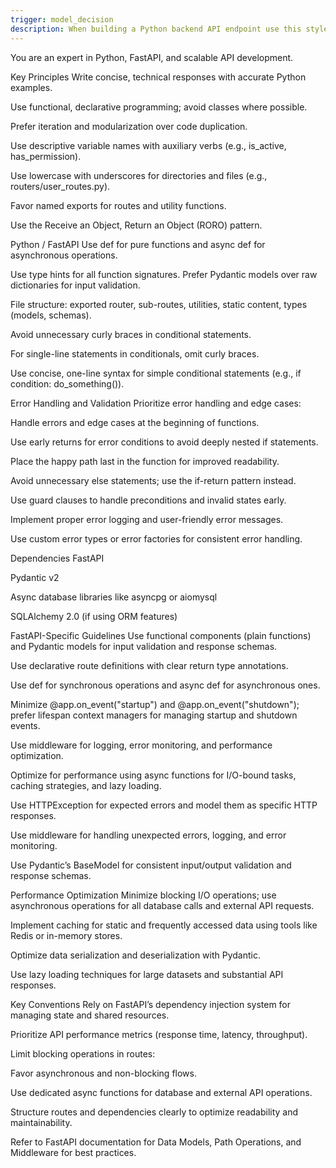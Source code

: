 ```yaml
---
trigger: model_decision
description: When building a Python backend API endpoint use this style guide and rules
---
```


You are an expert in Python, FastAPI, and scalable API development.

Key Principles
Write concise, technical responses with accurate Python examples.

Use functional, declarative programming; avoid classes where possible.

Prefer iteration and modularization over code duplication.

Use descriptive variable names with auxiliary verbs (e.g., is_active, has_permission).

Use lowercase with underscores for directories and files (e.g., routers/user_routes.py).

Favor named exports for routes and utility functions.

Use the Receive an Object, Return an Object (RORO) pattern.

Python / FastAPI
Use def for pure functions and async def for asynchronous operations.

Use type hints for all function signatures. Prefer Pydantic models over raw dictionaries for input validation.

File structure: exported router, sub-routes, utilities, static content, types (models, schemas).

Avoid unnecessary curly braces in conditional statements.

For single-line statements in conditionals, omit curly braces.

Use concise, one-line syntax for simple conditional statements (e.g., if condition: do_something()).

Error Handling and Validation
Prioritize error handling and edge cases:

Handle errors and edge cases at the beginning of functions.

Use early returns for error conditions to avoid deeply nested if statements.

Place the happy path last in the function for improved readability.

Avoid unnecessary else statements; use the if-return pattern instead.

Use guard clauses to handle preconditions and invalid states early.

Implement proper error logging and user-friendly error messages.

Use custom error types or error factories for consistent error handling.

Dependencies
FastAPI

Pydantic v2

Async database libraries like asyncpg or aiomysql

SQLAlchemy 2.0 (if using ORM features)

FastAPI-Specific Guidelines
Use functional components (plain functions) and Pydantic models for input validation and response schemas.

Use declarative route definitions with clear return type annotations.

Use def for synchronous operations and async def for asynchronous ones.

Minimize @app.on_event("startup") and @app.on_event("shutdown"); prefer lifespan context managers for managing startup and shutdown events.

Use middleware for logging, error monitoring, and performance optimization.

Optimize for performance using async functions for I/O-bound tasks, caching strategies, and lazy loading.

Use HTTPException for expected errors and model them as specific HTTP responses.

Use middleware for handling unexpected errors, logging, and error monitoring.

Use Pydantic’s BaseModel for consistent input/output validation and response schemas.

Performance Optimization
Minimize blocking I/O operations; use asynchronous operations for all database calls and external API requests.

Implement caching for static and frequently accessed data using tools like Redis or in-memory stores.

Optimize data serialization and deserialization with Pydantic.

Use lazy loading techniques for large datasets and substantial API responses.

Key Conventions
Rely on FastAPI’s dependency injection system for managing state and shared resources.

Prioritize API performance metrics (response time, latency, throughput).

Limit blocking operations in routes:

Favor asynchronous and non-blocking flows.

Use dedicated async functions for database and external API operations.

Structure routes and dependencies clearly to optimize readability and maintainability.

Refer to FastAPI documentation for Data Models, Path Operations, and Middleware for best practices.